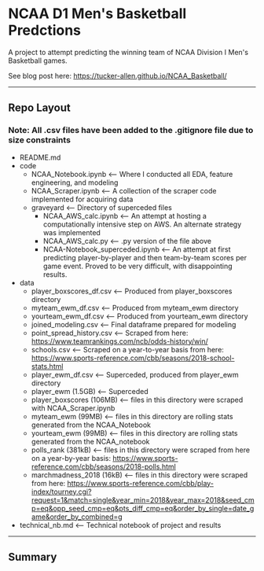 # NCAA D1 Men's Basketball Predctions
A project to attempt predicting the winning team of NCAA Division I Men's Basketball games.

See blog post here: https://tucker-allen.github.io/NCAA_Basketball/

---
## Repo Layout

### Note: All .csv files have been added to the .gitignore file due to size constraints

- README.md
- code
  - NCAA_Notebook.ipynb <-- Where I conducted all EDA, feature engineering, and modeling
  - NCAA_Scraper.ipynb <-- A collection of the scraper code implemented for acquiring data
  - graveyard <-- Directory of superceded files
    - NCAA_AWS_calc.ipynb <-- An attempt at hosting a computationally intensive step on AWS. An alternate strategy was implemented
    - NCAA_AWS_calc.py <-- .py version of the file above
    - NCAA-Notebook_superceded.ipynb <-- An attempt at first predicting player-by-player and then team-by-team scores per game event. Proved to be very difficult, with disappointing results. 
- data
  - player_boxscores_df.csv <-- Produced from player_boxscores directory
  - myteam_ewm_df.csv <-- Produced from myteam_ewm directory
  - yourteam_ewm_df.csv <-- Produced from yourteam_ewm directory
  - joined_modeling.csv <-- Final dataframe prepared for modeling
  - point_spread_history.csv <-- Scraped from here: https://www.teamrankings.com/ncb/odds-history/win/
  - schools.csv <-- Scraped on a year-to-year basis from here: https://www.sports-reference.com/cbb/seasons/2018-school-stats.html
  - player_ewm_df.csv <-- Superceded, produced from player_ewm directory
  - player_ewm (1.5GB) <-- Superceded
  - player_boxscores (106MB) <-- files in this directory were scraped with NCAA_Scraper.ipynb
  - myteam_ewm (99MB) <-- files in this directory are rolling stats generated from the NCAA_Notebook
  - yourteam_ewm (99MB) <-- files in this directory are rolling stats generated from the NCAA_notebook
  - polls_rank (381kB) <-- files in this directory were scraped from here on a year-by-year basis: https://www.sports-reference.com/cbb/seasons/2018-polls.html
  - marchmadness_2018 (16kB) <-- files in this directory were scraped from here: https://www.sports-reference.com/cbb/play-index/tourney.cgi?request=1&match=single&year_min=2018&year_max=2018&seed_cmp=eq&opp_seed_cmp=eq&pts_diff_cmp=eq&order_by_single=date_game&order_by_combined=g
- technical_nb.md <-- Technical notebook of project and results

---

## Summary

